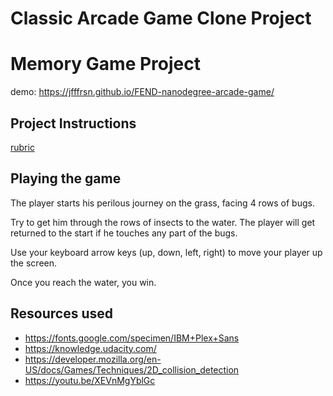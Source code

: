 # Classic Arcade Game Clone Project

# Memory Game Project

demo: https://jfffrsn.github.io/FEND-nanodegree-arcade-game/

## Project Instructions

[rubric](https://review.udacity.com/#!/rubrics/15/view)

## Playing the game

The player starts his perilous journey on the grass, facing 4 rows of bugs. 

Try to get him through the rows of insects to the water. The player will get returned to the start if he touches any part of the bugs.

Use your keyboard arrow keys (up, down, left, right) to move your player up the screen. 

Once you reach the water, you win.

## Resources used
* https://fonts.google.com/specimen/IBM+Plex+Sans
* https://knowledge.udacity.com/
* https://developer.mozilla.org/en-US/docs/Games/Techniques/2D_collision_detection
* https://youtu.be/XEVnMgYblGc
